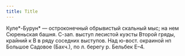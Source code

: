 ```yaml
---
title: Title
---
```


Куле*-Бурун* — остроконечный обрывистый скальный мыс; на нем Сюреньская башня.
С-зап. выступ лесистой куэсты Второй гряды, крайний к В в ряду соседних
выступов. Над ю-вост. окраиной нп Большое Садовое (Бахч.), по л. берегу р.
Бельбек Е–4.
